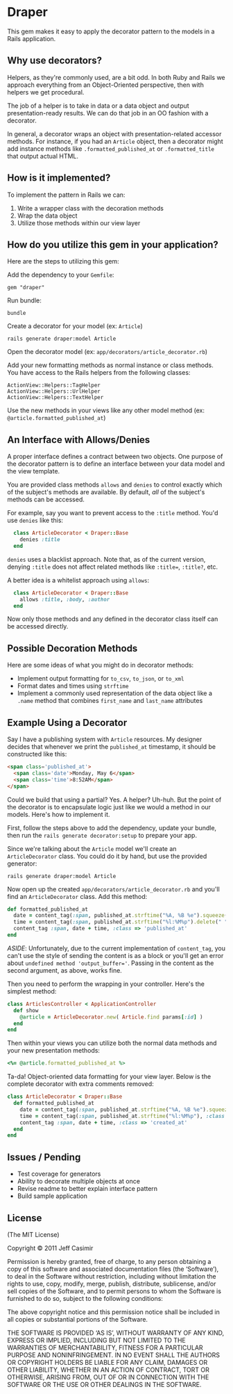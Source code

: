 Draper
================

This gem makes it easy to apply the decorator pattern to the models in a Rails application.

## Why use decorators?

Helpers, as they're commonly used, are a bit odd. In both Ruby and Rails we approach everything from an Object-Oriented perspective, then with helpers we get procedural.

The job of a helper is to take in data or a data object and output presentation-ready results. We can do that job in an OO fashion with a decorator.

In general, a decorator wraps an object with presentation-related accessor methods. For instance, if you had an `Article` object, then a decorator might add instance methods like `.formatted_published_at` or `.formatted_title` that output actual HTML.

## How is it implemented?

To implement the pattern in Rails we can:

1. Write a wrapper class with the decoration methods
2. Wrap the data object
3. Utilize those methods within our view layer

## How do you utilize this gem in your application?

Here are the steps to utilizing this gem:

Add the dependency to your `Gemfile`:

```
gem "draper"
```

Run bundle:

```
bundle
```

Create a decorator for your model (ex: `Article`)

```
rails generate draper:model Article
```

Open the decorator model (ex: `app/decorators/article_decorator.rb`)

Add your new formatting methods as normal instance or class methods. You have access to the Rails helpers from the following classes:

```
ActionView::Helpers::TagHelper
ActionView::Helpers::UrlHelper
ActionView::Helpers::TextHelper
```

Use the new methods in your views like any other model method (ex: `@article.formatted_published_at`)

## An Interface with Allows/Denies

A proper interface defines a contract between two objects. One purpose of the decorator pattern is to define an interface between your data model and the view template.

You are provided class methods `allows` and `denies` to control exactly which of the subject's methods are available. By default, *all* of the subject's methods can be accessed.

For example, say you want to prevent access to the `:title` method. You'd use `denies` like this:

```ruby
  class ArticleDecorator < Draper::Base
    denies :title
  end
```

`denies` uses a blacklist approach. Note that, as of the current version, denying `:title` does not affect related methods like `:title=`, `:title?`, etc.

A better idea is a whitelist approach using `allows`:

```ruby
  class ArticleDecorator < Draper::Base
    allows :title, :body, :author
  end
```

Now only those methods and any defined in the decorator class itself can be accessed directly.

## Possible Decoration Methods

Here are some ideas of what you might do in decorator methods:

* Implement output formatting for `to_csv`, `to_json`, or `to_xml`
* Format dates and times using `strftime`
* Implement a commonly used representation of the data object like a `.name` method that combines `first_name` and `last_name` attributes

## Example Using a Decorator

Say I have a publishing system with `Article` resources. My designer decides that whenever we print the `published_at` timestamp, it should be constructed like this:

```html
<span class='published_at'>
  <span class='date'>Monday, May 6</span>
  <span class='time'>8:52AM</span>
</span>
```

Could we build that using a partial? Yes. A helper? Uh-huh. But the point of the decorator is to encapsulate logic just like we would a method in our models. Here's how to implement it.

First, follow the steps above to add the dependency, update your bundle, then run the `rails generate decorator:setup` to prepare your app.

Since we're talking about the `Article` model we'll create an `ArticleDecorator` class. You could do it by hand, but use the provided generator:

```
rails generate draper:model Article
```

Now open up the created `app/decorators/article_decorator.rb` and you'll find an `ArticleDecorator` class. Add this method:

```ruby
def formatted_published_at
  date = content_tag(:span, published_at.strftime("%A, %B %e").squeeze(" "), :class => 'date')
  time = content_tag(:span, published_at.strftime("%l:%M%p").delete(" "), :class => 'time')
  content_tag :span, date + time, :class => 'published_at'
end
```

*ASIDE*: Unfortunately, due to the current implementation of `content_tag`, you can't use the style of sending the content is as a block or you'll get an error about `undefined method 'output_buffer='`. Passing in the content as the second argument, as above, works fine.

Then you need to perform the wrapping in your controller. Here's the simplest method:

```ruby
class ArticlesController < ApplicationController
  def show
    @article = ArticleDecorator.new( Article.find params[:id] )
  end
end
```

Then within your views you can utilize both the normal data methods and your new presentation methods:

```ruby
<%= @article.formatted_published_at %>
```

Ta-da! Object-oriented data formatting for your view layer. Below is the complete decorator with extra comments removed:

```ruby
class ArticleDecorator < Draper::Base
  def formatted_published_at
    date = content_tag(:span, published_at.strftime("%A, %B %e").squeeze(" "), :class => 'date')
    time = content_tag(:span, published_at.strftime("%l:%M%p"), :class => 'time').delete(" ")
    content_tag :span, date + time, :class => 'created_at'
  end
end
```

## Issues / Pending

* Test coverage for generators
* Ability to decorate multiple objects at once
* Revise readme to better explain interface pattern
* Build sample application

## License

(The MIT License)

Copyright © 2011 Jeff Casimir

Permission is hereby granted, free of charge, to any person obtaining a copy of this software and associated documentation files (the ‘Software’), to deal in the Software without restriction, including without limitation the rights to use, copy, modify, merge, publish, distribute, sublicense, and/or sell copies of the Software, and to permit persons to whom the Software is furnished to do so, subject to the following conditions:

The above copyright notice and this permission notice shall be included in all copies or substantial portions of the Software.

THE SOFTWARE IS PROVIDED ‘AS IS’, WITHOUT WARRANTY OF ANY KIND, EXPRESS OR IMPLIED, INCLUDING BUT NOT LIMITED TO THE WARRANTIES OF MERCHANTABILITY, FITNESS FOR A PARTICULAR PURPOSE AND NONINFRINGEMENT. IN NO EVENT SHALL THE AUTHORS OR COPYRIGHT HOLDERS BE LIABLE FOR ANY CLAIM, DAMAGES OR OTHER LIABILITY, WHETHER IN AN ACTION OF CONTRACT, TORT OR OTHERWISE, ARISING FROM, OUT OF OR IN CONNECTION WITH THE SOFTWARE OR THE USE OR OTHER DEALINGS IN THE SOFTWARE.